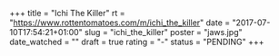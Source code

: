 +++
title = "Ichi The Killer"
rt = "https://www.rottentomatoes.com/m/ichi_the_killer"
date = "2017-07-10T17:54:21+01:00"
slug = "ichi_the_killer"
poster = "jaws.jpg"
date_watched = ""
draft = true
rating = "-"
status = "PENDING"
+++
